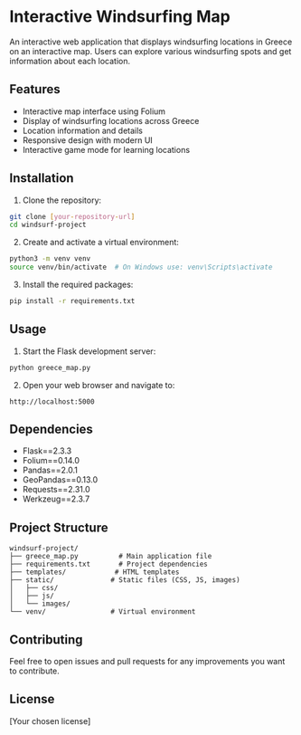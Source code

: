 # Interactive Windsurfing Map

An interactive web application that displays windsurfing locations in Greece on an interactive map. Users can explore various windsurfing spots and get information about each location.

## Features

- Interactive map interface using Folium
- Display of windsurfing locations across Greece
- Location information and details
- Responsive design with modern UI
- Interactive game mode for learning locations

## Installation

1. Clone the repository:
```bash
git clone [your-repository-url]
cd windsurf-project
```

2. Create and activate a virtual environment:
```bash
python3 -m venv venv
source venv/bin/activate  # On Windows use: venv\Scripts\activate
```

3. Install the required packages:
```bash
pip install -r requirements.txt
```

## Usage

1. Start the Flask development server:
```bash
python greece_map.py
```

2. Open your web browser and navigate to:
```
http://localhost:5000
```

## Dependencies

- Flask==2.3.3
- Folium==0.14.0
- Pandas==2.0.1
- GeoPandas==0.13.0
- Requests==2.31.0
- Werkzeug==2.3.7

## Project Structure

```
windsurf-project/
├── greece_map.py          # Main application file
├── requirements.txt       # Project dependencies
├── templates/            # HTML templates
├── static/              # Static files (CSS, JS, images)
│   ├── css/
│   ├── js/
│   └── images/
└── venv/                # Virtual environment
```

## Contributing

Feel free to open issues and pull requests for any improvements you want to contribute.

## License

[Your chosen license]